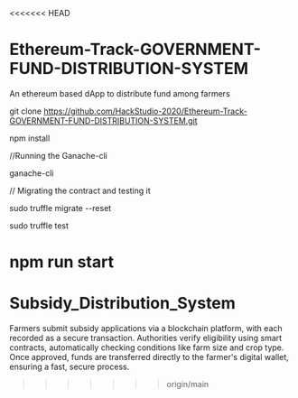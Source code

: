 <<<<<<< HEAD
# Ethereum-Track-GOVERNMENT-FUND-DISTRIBUTION-SYSTEM
An ethereum based dApp to distribute fund among farmers

git clone  https://github.com/HackStudio-2020/Ethereum-Track-GOVERNMENT-FUND-DISTRIBUTION-SYSTEM.git

npm install 

//Running the Ganache-cli

ganache-cli



// Migrating the contract and testing it

sudo truffle migrate --reset

sudo truffle test 

npm run start
=======
# Subsidy_Distribution_System
Farmers submit subsidy applications via a blockchain platform, with each recorded as a secure transaction. Authorities verify eligibility using smart contracts, automatically checking conditions like farm size and crop type. Once approved, funds are transferred directly to the farmer's digital wallet, ensuring a fast, secure process.
>>>>>>> origin/main
